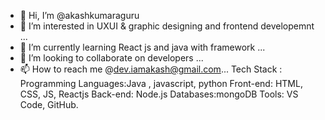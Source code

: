 - 👋 Hi, I’m @akashkumaraguru
- 👀 I’m interested in UXUI & graphic designing and frontend developemnt ...
- 🌱 I’m currently learning React js and java with framework ...
- 💞️ I’m looking to collaborate on developers ...
- 📫 How to reach me  @dev.iamakash@gmail.com...
 Tech Stack :
Programming Languages:Java , javascript, python
Front-end: HTML, CSS, JS, Reactjs
Back-end: Node.js
Databases:mongoDB
Tools: VS Code, GitHub.

<!---
akashkumaraguru/akashkumaraguru is a ✨ special ✨ repository because its `README.md` (this file) appears on your GitHub profile.
You can click the Preview link to take a look at your changes.
--->
